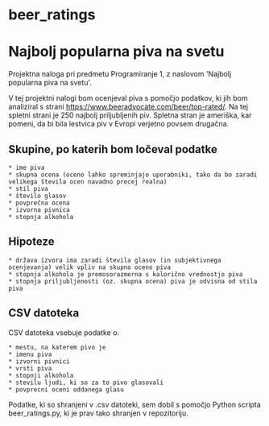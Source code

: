 # beer_ratings
# Najbolj popularna piva na svetu
Projektna naloga pri predmetu Programiranje 1, z naslovom 'Najbolj popularna piva na svetu'.

V tej projektni nalogi bom ocenjeval piva s pomočjo podatkov, ki jih bom analiziral s strani https://www.beeradvocate.com/beer/top-rated/. Na tej spletni strani je 250 najbolj priljubljenih piv. Spletna stran je ameriška, kar pomeni, da bi bila lestvica piv v Evropi verjetno povsem drugačna. 

## Skupine, po katerih bom ločeval podatke

	* ime piva
	* skupna ocena (oceno lahko spreminjajo uporabniki, tako da bo zaradi velikega števila ocen navadno precej realna)
	* stil piva
	* število glasov
	* povprečna ocena
	* izvorna pivnica
	* stopnja alkohola

## Hipoteze

	* država izvora ima zaradi števila glasov (in subjektivnega ocenjevanja) velik vpliv na skupno oceno piva
	* stopnja alkohola je premosorazmerna s kalorično vrednostjo piva
	* stopnja priljubljenosti (oz. skupna ocena) piva je odvisna od stila piva

## CSV datoteka

CSV datoteka vsebuje podatke o:

	* mestu, na katerem pivo je
	* imenu piva
	* izvorni pivnici
	* vrsti piva
	* stopnji alkohola
	* stevilu ljudi, ki so za to pivo glasovali
	* povprecni oceni oddanega glasu

Podatke, ki so shranjeni v .csv datoteki, sem dobil s pomočjo Python scripta beer_ratings.py, ki je prav tako shranjen v repozitoriju.